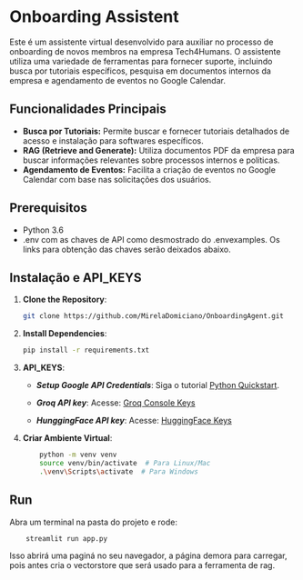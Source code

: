 # Onboarding Assistent

Este é um assistente virtual desenvolvido para auxiliar no processo de onboarding de novos membros na empresa Tech4Humans. O assistente utiliza uma variedade de ferramentas para fornecer suporte, incluindo busca por tutoriais específicos, pesquisa em documentos internos da empresa e agendamento de eventos no Google Calendar.

## Funcionalidades Principais

- **Busca por Tutoriais:** Permite buscar e fornecer tutoriais detalhados de acesso e instalação para softwares específicos.
- **RAG (Retrieve and Generate):** Utiliza documentos PDF da empresa para buscar informações relevantes sobre processos internos e políticas.
- **Agendamento de Eventos:** Facilita a criação de eventos no Google Calendar com base nas solicitações dos usuários.


## Prerequisitos

- Python 3.6 
- .env com as chaves de API como desmostrado do .envexamples. Os links para obtenção das chaves serão deixados abaixo.


## Instalação e API_KEYS

1. **Clone the Repository**:

    ```bash
    git clone https://github.com/MirelaDomiciano/OnboardingAgent.git
    ```
2. **Install Dependencies**:

    ```bash
    pip install -r requirements.txt
    ```
4. **API_KEYS**:
    - ***Setup Google API Credentials***:
        Siga o tutorial [Python Quickstart](https://developers.google.com/calendar/api/quickstart/python).
    
    - ***Groq API key***:
        Acesse: [Groq Console Keys](https://console.groq.com/keys)

    - ***HunggingFace API key***:
        Acesse: [HuggingFace Keys](https://huggingface.co/settings/tokens)

4. **Criar Ambiente Virtual**:
    ```bash
        python -m venv venv
        source venv/bin/activate  # Para Linux/Mac
        .\venv\Scripts\activate  # Para Windows
    ``` 

## Run

Abra um terminal na pasta do projeto e rode:
```bash
    streamlit run app.py
```
    
Isso abrirá uma paginá no seu navegador, a página demora para carregar, pois antes cria o vectorstore que será usado para a ferramenta de rag.



